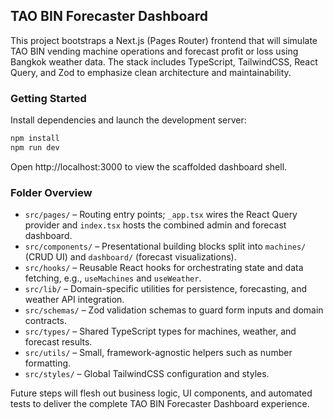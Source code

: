 ## TAO BIN Forecaster Dashboard

This project bootstraps a Next.js (Pages Router) frontend that will simulate TAO BIN vending machine operations and forecast profit or loss using Bangkok weather data. The stack includes TypeScript, TailwindCSS, React Query, and Zod to emphasize clean architecture and maintainability.

### Getting Started

Install dependencies and launch the development server:

```bash
npm install
npm run dev
```

Open http://localhost:3000 to view the scaffolded dashboard shell.

### Folder Overview

- `src/pages/` – Routing entry points; `_app.tsx` wires the React Query provider and `index.tsx` hosts the combined admin and forecast dashboard.
- `src/components/` – Presentational building blocks split into `machines/` (CRUD UI) and `dashboard/` (forecast visualizations).
- `src/hooks/` – Reusable React hooks for orchestrating state and data fetching, e.g., `useMachines` and `useWeather`.
- `src/lib/` – Domain-specific utilities for persistence, forecasting, and weather API integration.
- `src/schemas/` – Zod validation schemas to guard form inputs and domain contracts.
- `src/types/` – Shared TypeScript types for machines, weather, and forecast results.
- `src/utils/` – Small, framework-agnostic helpers such as number formatting.
- `src/styles/` – Global TailwindCSS configuration and styles.

Future steps will flesh out business logic, UI components, and automated tests to deliver the complete TAO BIN Forecaster Dashboard experience.
